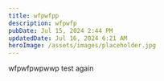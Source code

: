 ```yaml
---
title: wfpwfpp
description: wfpwfp
pubDate: Jul 15, 2024 2:44 PM
updatedDate: Jul 16, 2024 6:21 AM
heroImage: /assets/images/placeholder.jpg
---
```

wfpwfpwpwwp test again
